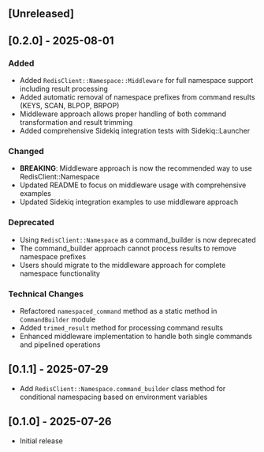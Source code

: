## [Unreleased]

## [0.2.0] - 2025-08-01

### Added
- Added `RedisClient::Namespace::Middleware` for full namespace support including result processing
- Added automatic removal of namespace prefixes from command results (KEYS, SCAN, BLPOP, BRPOP)
- Middleware approach allows proper handling of both command transformation and result trimming
- Added comprehensive Sidekiq integration tests with Sidekiq::Launcher

### Changed
- **BREAKING**: Middleware approach is now the recommended way to use RedisClient::Namespace
- Updated README to focus on middleware usage with comprehensive examples
- Updated Sidekiq integration examples to use middleware approach

### Deprecated
- Using `RedisClient::Namespace` as a command_builder is now deprecated
- The command_builder approach cannot process results to remove namespace prefixes
- Users should migrate to the middleware approach for complete namespace functionality

### Technical Changes
- Refactored `namespaced_command` method as a static method in `CommandBuilder` module
- Added `trimed_result` method for processing command results
- Enhanced middleware implementation to handle both single commands and pipelined operations

## [0.1.1] - 2025-07-29

- Add `RedisClient::Namespace.command_builder` class method for conditional namespacing based on environment variables

## [0.1.0] - 2025-07-26

- Initial release
